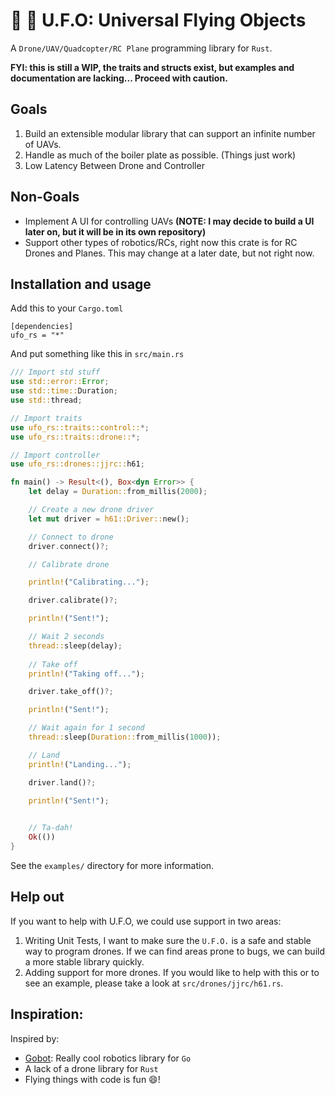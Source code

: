 # 🚀 👾  U.F.O: Universal Flying Objects

A `Drone/UAV/Quadcopter/RC Plane` programming library for `Rust`.

__FYI: this is still a WIP, the traits and structs exist, but examples and documentation are lacking... Proceed with caution.__

## Goals

1. Build an extensible modular library that can support an infinite number of UAVs.
2. Handle as much of the boiler plate as possible. (Things just work)
3. Low Latency Between Drone and Controller

## Non-Goals

- Implement A UI for controlling UAVs __(NOTE: I may decide to build a UI later on, but it will be in its own repository)__
- Support other types of robotics/RCs, right now this crate is for RC Drones and Planes. This may change at a later date, but not right now.

## Installation and usage

Add this to your `Cargo.toml`

```
[dependencies]
ufo_rs = "*"
```

And put something like this in `src/main.rs`

```rust
/// Import std stuff
use std::error::Error;
use std::time::Duration;
use std::thread;

// Import traits
use ufo_rs::traits::control::*;
use ufo_rs::traits::drone::*;

// Import controller
use ufo_rs::drones::jjrc::h61;

fn main() -> Result<(), Box<dyn Error>> {
    let delay = Duration::from_millis(2000);

    // Create a new drone driver
    let mut driver = h61::Driver::new();

    // Connect to drone
    driver.connect()?;

    // Calibrate drone 

    println!("Calibrating...");

    driver.calibrate()?;

    println!("Sent!");

    // Wait 2 seconds
    thread::sleep(delay);
    
    // Take off
    println!("Taking off...");

    driver.take_off()?;

    println!("Sent!");

    // Wait again for 1 second
    thread::sleep(Duration::from_millis(1000));

    // Land
    println!("Landing...");

    driver.land()?;
    
    println!("Sent!");


    // Ta-dah!
    Ok(())
}

```

See the `examples/` directory for more information.

## Help out

If you want to help with U.F.O, we could use support in two areas:

1. Writing Unit Tests, I want to make sure the `U.F.O.` is a safe and stable way to program drones. If we can find areas prone to bugs, we can build a more stable library quickly. 
2. Adding support for more drones. If you would like to help with this or to see an example, please take a look at `src/drones/jjrc/h61.rs`. 

## Inspiration:

Inspired by:

- [Gobot](https://gobot.io): Really cool robotics library for `Go`
- A lack of a drone library for `Rust`
- Flying things with code is fun 😄!
